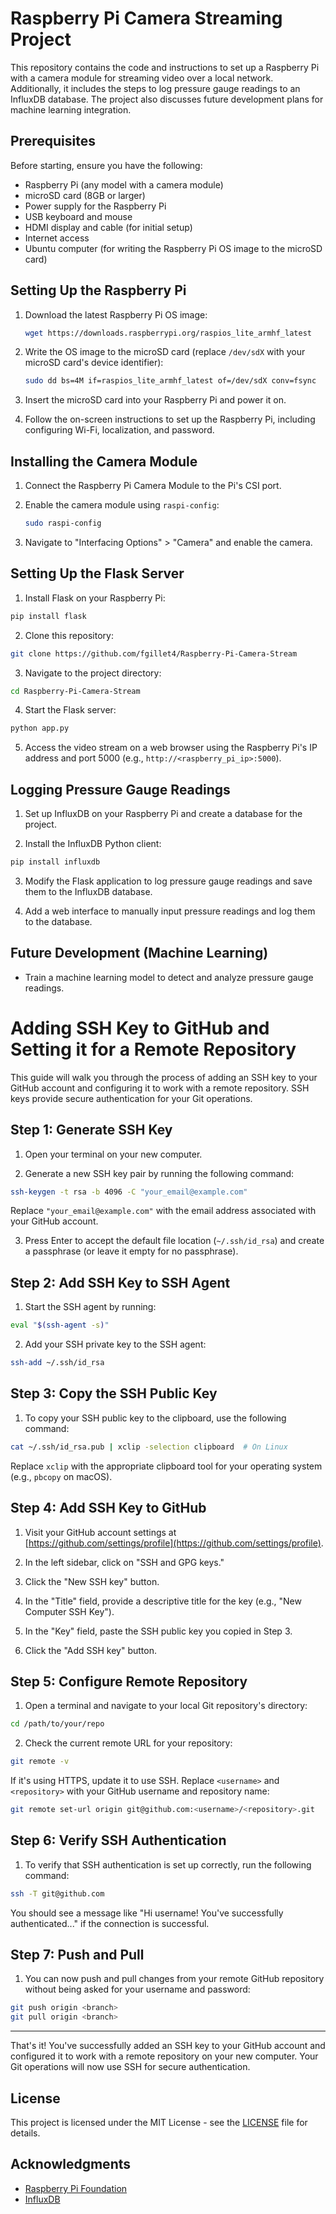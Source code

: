 # Raspberry Pi Camera Streaming Project

This repository contains the code and instructions to set up a Raspberry Pi with a camera module for streaming video over a local network. Additionally, it includes the steps to log pressure gauge readings to an InfluxDB database. The project also discusses future development plans for machine learning integration.

## Prerequisites

Before starting, ensure you have the following:

- Raspberry Pi (any model with a camera module)
- microSD card (8GB or larger)
- Power supply for the Raspberry Pi
- USB keyboard and mouse
- HDMI display and cable (for initial setup)
- Internet access
- Ubuntu computer (for writing the Raspberry Pi OS image to the microSD card)

## Setting Up the Raspberry Pi

1. Download the latest Raspberry Pi OS image:
   ```bash
   wget https://downloads.raspberrypi.org/raspios_lite_armhf_latest
   ```

2. Write the OS image to the microSD card (replace `/dev/sdX` with your microSD card's device identifier):
    ```bash
    sudo dd bs=4M if=raspios_lite_armhf_latest of=/dev/sdX conv=fsync
    ```
3. Insert the microSD card into your Raspberry Pi and power it on.

4. Follow the on-screen instructions to set up the Raspberry Pi, including configuring Wi-Fi, localization, and password.

## Installing the Camera Module

1. Connect the Raspberry Pi Camera Module to the Pi's CSI port.

2. Enable the camera module using `raspi-config`:
    ```bash
    sudo raspi-config
    ```
3. Navigate to "Interfacing Options" > "Camera" and enable the camera.

## Setting Up the Flask Server

1. Install Flask on your Raspberry Pi:
```bash
pip install flask
```

2. Clone this repository:
```bash
git clone https://github.com/fgillet4/Raspberry-Pi-Camera-Stream
```

3. Navigate to the project directory:
```bash
cd Raspberry-Pi-Camera-Stream
```


4. Start the Flask server:
```bash
python app.py
```


5. Access the video stream on a web browser using the Raspberry Pi's IP address and port 5000 (e.g., `http://<raspberry_pi_ip>:5000`).

## Logging Pressure Gauge Readings

1. Set up InfluxDB on your Raspberry Pi and create a database for the project.

2. Install the InfluxDB Python client:
```bash
pip install influxdb
```


3. Modify the Flask application to log pressure gauge readings and save them to the InfluxDB database.

4. Add a web interface to manually input pressure readings and log them to the database.

## Future Development (Machine Learning)

- Train a machine learning model to detect and analyze pressure gauge readings.

# Adding SSH Key to GitHub and Setting it for a Remote Repository

This guide will walk you through the process of adding an SSH key to your GitHub account and configuring it to work with a remote repository. SSH keys provide secure authentication for your Git operations.

## Step 1: Generate SSH Key

1. Open your terminal on your new computer.

2. Generate a new SSH key pair by running the following command:

```bash
ssh-keygen -t rsa -b 4096 -C "your_email@example.com"
```

Replace `"your_email@example.com"` with the email address associated with your GitHub account.

3. Press Enter to accept the default file location (`~/.ssh/id_rsa`) and create a passphrase (or leave it empty for no passphrase).

## Step 2: Add SSH Key to SSH Agent

1. Start the SSH agent by running:

```bash
eval "$(ssh-agent -s)"
```

2. Add your SSH private key to the SSH agent:

```bash
ssh-add ~/.ssh/id_rsa
```

## Step 3: Copy the SSH Public Key

1. To copy your SSH public key to the clipboard, use the following command:

```bash
cat ~/.ssh/id_rsa.pub | xclip -selection clipboard  # On Linux
```

Replace `xclip` with the appropriate clipboard tool for your operating system (e.g., `pbcopy` on macOS).

## Step 4: Add SSH Key to GitHub

1. Visit your GitHub account settings at [https://github.com/settings/profile](https://github.com/settings/profile).

2. In the left sidebar, click on "SSH and GPG keys."

3. Click the "New SSH key" button.

4. In the "Title" field, provide a descriptive title for the key (e.g., "New Computer SSH Key").

5. In the "Key" field, paste the SSH public key you copied in Step 3.

6. Click the "Add SSH key" button.

## Step 5: Configure Remote Repository

1. Open a terminal and navigate to your local Git repository's directory:

```bash
cd /path/to/your/repo
```

2. Check the current remote URL for your repository:

```bash
git remote -v
```

If it's using HTTPS, update it to use SSH. Replace `<username>` and `<repository>` with your GitHub username and repository name:

```bash
git remote set-url origin git@github.com:<username>/<repository>.git
```

## Step 6: Verify SSH Authentication

1. To verify that SSH authentication is set up correctly, run the following command:

```bash
ssh -T git@github.com
```

You should see a message like "Hi username! You've successfully authenticated..." if the connection is successful.

## Step 7: Push and Pull

1. You can now push and pull changes from your remote GitHub repository without being asked for your username and password:

```bash
git push origin <branch>
git pull origin <branch>
```

---

That's it! You've successfully added an SSH key to your GitHub account and configured it to work with a remote repository on your new computer. Your Git operations will now use SSH for secure authentication.


## License

This project is licensed under the MIT License - see the [LICENSE](LICENSE) file for details.

## Acknowledgments

- [Raspberry Pi Foundation](https://www.raspberrypi.org/)
- [InfluxDB](https://www.influxdata.com/)

